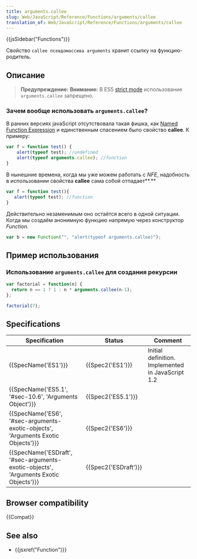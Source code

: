 ```yaml
---
title: arguments.callee
slug: Web/JavaScript/Reference/Functions/arguments/callee
translation_of: Web/JavaScript/Reference/Functions/arguments/callee
---
```


{{jsSidebar("Functions")}}

Свойство `callee псевдомассива arguments` хранит ссылку на функцию-родитель.

## Описание

> **Предупреждение:** **Внимание:** В ES5 [strict mode](/ru/docs/JavaScript/Reference/Functions_and_function_scope/Strict_mode) использование `arguments.callee` запрещено.

### Зачем вообще использовать `arguments.callee`?

В ранних версиях javaScript отсутствовала такая фишка, как [Named Function Expression](/ru/docs/Web/JavaScript/Reference/Operators/function#%D0%98%D0%BC%D0%B5%D0%BD%D0%BE%D0%B2%D0%B0%D0%BD%D0%BD%D0%BE%D0%B5_%D1%84%D1%83%D0%BD%D0%BA%D1%86%D0%B8%D0%BE%D0%BD%D0%B0%D0%BB%D1%8C%D0%BD%D0%BE%D0%B5_%D0%B2%D1%8B%D1%80%D0%B0%D0%B6%D0%B5%D0%BD%D0%B8%D0%B5) и единственным спасением было свойство **callee**. К примеру:

```js
var f = function test() {
    alert(typeof test); //undefined
    alert(typeof arguments.callee); //function
}
```

В нынешние времена, когда мы уже можем работать с _NFE_, надобность в использовании свойства **callee** сама собой отпадает**.**

```js
var f = function test(){
   alert(typeof test); //function
}
```

Действительно незаменимым оно остаётся всего в одной ситуации. Когда мы создаём анонимную функцию напрямую через конструктор _Function._

```js
var b = new Function("", "alert(typeof arguments.callee)");
```

## Пример использования

### Использование `arguments.callee` для создания рекурсии

```js
var factorial = function(n) {
  return n == 1 ? 1 : n * arguments.callee(n-1);
};

factorial(7);
```

## Specifications

| Specification                                                                                                    | Status                       | Comment                                           |
| ---------------------------------------------------------------------------------------------------------------- | ---------------------------- | ------------------------------------------------- |
| {{SpecName('ES1')}}                                                                                         | {{Spec2('ES1')}}         | Initial definition. Implemented in JavaScript 1.2 |
| {{SpecName('ES5.1', '#sec-10.6', 'Arguments Object')}}                                         | {{Spec2('ES5.1')}}     |                                                   |
| {{SpecName('ES6', '#sec-arguments-exotic-objects', 'Arguments Exotic Objects')}}     | {{Spec2('ES6')}}         |                                                   |
| {{SpecName('ESDraft', '#sec-arguments-exotic-objects', 'Arguments Exotic Objects')}} | {{Spec2('ESDraft')}} |                                                   |

## Browser compatibility

{{Compat}}

## See also

- {{jsxref("Function")}}
